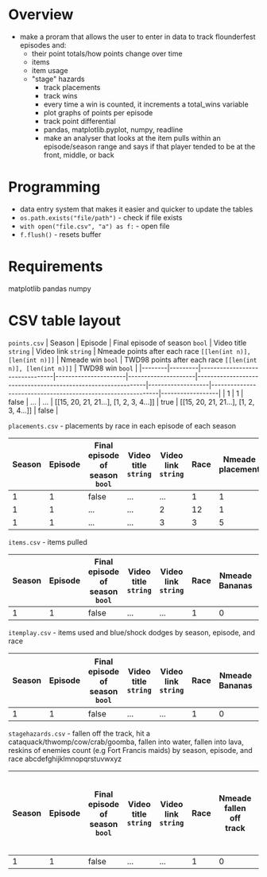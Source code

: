 # Overview 

- make a proram that allows the user to enter in data to track flounderfest episodes and:
    - their point totals/how points change over time
    - items
    - item usage
    - "stage" hazards
        - track placements
        - track wins
        - every time a win is counted, it increments a total_wins variable
        - plot graphs of points per episode
        - track point differential
        - pandas, matplotlib.pyplot, numpy, readline
        - make an analyser that looks at the item pulls within an episode/season range and says if that player tended to be at the front, middle, or back

# Programming

- data entry system that makes it easier and quicker to update the tables
- `os.path.exists("file/path")` - check if file exists
- `with open("file.csv", "a") as f:` - open file
- `f.flush()` - resets buffer

# Requirements

matplotlib
pandas
numpy

# CSV table layout

`points.csv`
| Season | Episode | Final episode of season `bool` | Video title `string` | Video link `string` | Nmeade points after each race `[[len(int n)], [len(int n)]]` | Nmeade win `bool` | TWD98 points after each race `[[len(int n)], [len(int n)]]` | TWD98 win `bool` |
|--------|---------|--------------------------------|----------------------|---------------------|--------------------------------------------------------------|-------------------|-------------------------------------------------------------|------------------|
| 1      | 1       | false                          | ...                  | ...                 | [[15, 20, 21, 21...], [1, 2, 3, 4...]]                       | true              | [[15, 20, 21, 21...], [1, 2, 3, 4...]]                      | false            |

`placements.csv` - placements by race in each episode of each season

| Season | Episode | Final episode of season `bool` | Video title `string` | Video link `string` | Race | Nmeade placement | TWD98 placement |
|--------|---------|--------------------------------|----------------------|---------------------|------|------------------|-----------------|
| 1      | 1       | false                          | ...                  | ...                 | 1    | 1                | 12              |
| 1      | 1       | ...                            | ...                  | 2                   | 12   | 1                |
| 1      | 1       | ...                            | ...                  | 3                   | 3    | 5                |

`items.csv` - items pulled

| Season | Episode | Final episode of season `bool` | Video title `string` | Video link `string` | Race | Nmeade Bananas | Nmeade Bloopers | Nmeade Bob-ombs | Nmeade Bullet Bills | Nmeade Fake Item Boxes | Nmeade Golden Mushrooms | Nmeade Green Shells | Nmeade Lightnings | Nmeade Mega Mushrooms | Nmeade Mushrooms | Nmeade POWs | Nmeade Red Shells | Nmeade Blue Shells | Nmeade Stars | Nmeade Thunder Clouds | Nmeade Triple Bananas | Nmeade Triple Green Shells | Nmeade Triple Mushrooms | Nmeade Triple Red Shells | TWD98 Bananas | TWD98 Bloopers | TWD98 Bob-ombs | TWD98 Bullet Bills | TWD98 Fake Item Boxes | TWD98 Golden Mushrooms | TWD98 Green Shells | TWD98 Lightnings | TWD98 Mega Mushrooms | TWD98 Mushrooms | TWD98 POWs | TWD98 Red Shells | TWD98 Blue Shells | TWD98 Stars | TWD98 Thunder Clouds | TWD98 Triple Green Shells | TWD98 Triple Mushrooms | TWD98 Triple Red Shells |
|--------|---------|--------------------------------|----------------------|---------------------|------|----------------|-----------------|-----------------|---------------------|------------------------|-------------------------|---------------------|-------------------|-----------------------|------------------|-------------|-------------------|--------------------|--------------|-----------------------|-----------------------|----------------------------|-------------------------|--------------------------|---------------|----------------|----------------|--------------------|-----------------------|------------------------|--------------------|------------------|----------------------|-----------------|------------|------------------|-------------------|-------------|----------------------|---------------------------|------------------------|-------------------------|
| 1      | 1       | false                          | ...                  | ...                 | 1    | 0              | 0               | 0               | 0                   | 0                      | 0                       | 0                   | 0                 | 0                     | 0                | 0           | 0                 | 0                  | 0            | 0                     | 0                     | 0                          | 0                       | 0                        | 0             | 0              | 0              | 0                  | 0                     | 0                      | 0                  | 0                | 0                    | 0               | 0          | 0                | 0                 | 0           | 0                    | 0                         | 0                      | 0                       |

`itemplay.csv` - items used and blue/shock dodges by season, episode, and race

| Season | Episode | Final episode of season `bool` | Video title `string` | Video link `string` | Race | Nmeade Bananas | Nmeade Bloopers | Nmeade Bob-ombs | Nmeade Bullet Bills | Nmeade Fake Item Boxes | Nmeade Golden Mushrooms | Nmeade Green Shells | Nmeade Lightnings | Nmeade Mega Mushrooms | Nmeade Mushrooms | Nmeade POWs | Nmeade Red Shells | Nmeade Blue Shells | Nmeade Stars | Nmeade Thunder Clouds | Nmeade Triple Bananas | Nmeade Triple Green Shells | Nmeade Triple Mushrooms | Nmeade Triple Red Shells | Nmeade bullet shock dodges | Nmeade mega mushroom shock dodges | Nmeade scrub shock dodges | Nmeade star shock dodges | Nmeade star-mega shock dodges | Nmeade crossed line before shock | Nmeade bullet blue dodges | Nmeade golden mushroom blue dodges | Nmeade mega mushroom blue dodges | Nmeade mushroom blue dodges | Nmeade Triple mushroom blue dodges | Nmeade scrub blue dodges | Nmeade star blue dodges | Nmeade star-mega blue dodges | Nmeade crossed line before blue | TWD98 Bananas | TWD98 Bloopers | TWD98 Bob-ombs | TWD98 Bullet Bills | TWD98 Fake Item Boxes | TWD98 Golden Mushrooms | TWD98 Green Shells | TWD98 Lightnings | TWD98 Mega Mushrooms | TWD98 Mushrooms | TWD98 POWs | TWD98 Red Shells | TWD98 Blue Shells | TWD98 Stars | TWD98 Thunder Clouds | TWD98 Triple Green Shells | TWD98 Triple Mushrooms | TWD98 Triple Red Shells | TWD98 bullet shock dodges | TWD98 mega mushroom shock dodges | TWD98 scrub shock dodges | TWD98 star shock dodges | TWD98 star-mega shock dodges | TWD98 crossed line before shock | TWD98 bullet blue dodges | TWD98 golden mushroom blue dodges | TWD98 mega mushroom blue dodges | TWD98 mushroom blue dodges | TWD98 Triple mushroom blue dodges | TWD98 scrub blue dodges | TWD98 star blue dodges | TWD98 star-mega blue dodges | TWD98 crossed line before blue |
|--------|---------|--------------------------------|----------------------|---------------------|------|----------------|-----------------|-----------------|---------------------|------------------------|-------------------------|---------------------|-------------------|-----------------------|------------------|-------------|-------------------|--------------------|--------------|-----------------------|-----------------------|----------------------------|-------------------------|--------------------------|----------------------------|-----------------------------------|---------------------------|--------------------------|-------------------------------|----------------------------------|---------------------------|------------------------------------|----------------------------------|-----------------------------|------------------------------------|--------------------------|-------------------------|------------------------------|---------------------------------|---------------|----------------|----------------|--------------------|-----------------------|------------------------|--------------------|------------------|----------------------|-----------------|------------|------------------|-------------------|-------------|----------------------|---------------------------|------------------------|-------------------------|---------------------------|----------------------------------|--------------------------|-------------------------|------------------------------|---------------------------------|--------------------------|-----------------------------------|---------------------------------|----------------------------|-----------------------------------|-------------------------|------------------------|-----------------------------|--------------------------------|
| 1      | 1       | false                          | ...                  | ...                 | 1    | 0              | 0               | 0               | 0                   | 0                      | 0                       | 0                   | 0                 | 0                     | 0                | 0           | 0                 | 0                  | 0            | 0                     | 0                     | 0                          | 0                       | 0                        | 0                          | 0                                 | 0                         | 0                        | 0                             | 0                                | 0                         | 0                                  | 0                                | 0                           | 0                                  | 0                        | 0                       | 0                            | 0                               | 0             | 0              | 0              | 0                  | 0                     | 0                      | 0                  | 0                | 0                    | 0               | 0          | 0                | 0                 | 0           | 0                    | 0                         | 0                      | 0                       | 0                         | 0                                | 0                        | 0                       | 0                            | 0                               | 0                        | 0                                 | 0                               | 0                          | 0                                 | 0                       | 0                      | 0                           | 0                              |

`stagehazards.csv` - fallen off the track, hit a cataquack/thwomp/cow/crab/goomba, fallen into water, fallen into lava, reskins of enemies count (e.g Fort Francis maids) by season, episode, and race
abcdefghijklmnopqrstuvwxyz

| Season | Episode | Final episode of season `bool` | Video title `string` | Video link `string` | Race | Nmeade fallen off track | Nmeade fallen into lava | Nmeade fallen into water | Nmeade hit a cataquack | Nmeade hit a cow | Nmeade hit a crab | Nmeade hit a goomba | Nmeade hit by a thwomp | Nmeade hit by enemy reskin - can't tell what it is | TWD98 fallen off track | TWD98 fallen into lava | TWD98 fallen into water | TWD98 hit a cataquack | TWD98 hit a cow | TWD98 hit a crab | TWD98 hit a goomba | TWD98 hit by a thwomp | TWD98 hit by enemy reskin - can't tell what it is |
|--------|---------|--------------------------------|----------------------|---------------------|------|-------------------------|-------------------------|--------------------------|------------------------|------------------|-------------------|---------------------|------------------------|----------------------------------------------------|------------------------|------------------------|-------------------------|-----------------------|-----------------|------------------|--------------------|-----------------------|---------------------------------------------------|
| 1      | 1       | false                          | ...                  | ...                 | 1    | 0                       | 0                       | 0                        | 0                      | 0                | 0                 | 0                   | 0                      | 0                                                  | 0                      | 0                      | 0                       | 0                     | 0               | 0                | 0                  | 0                     | 0                                                 |
